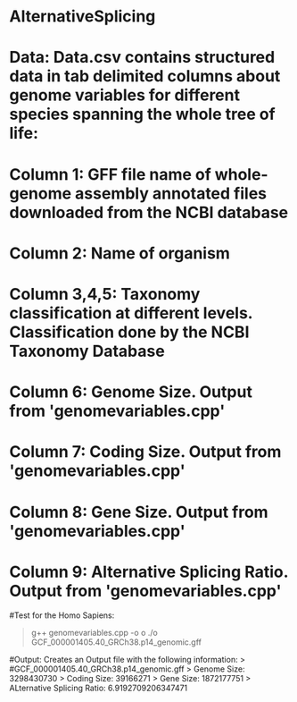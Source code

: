 # AlternativeSplicing

# Data: Data.csv contains structured data in tab delimited columns about genome variables for different species spanning the whole tree of life:
  # Column 1: GFF file name of whole-genome assembly annotated files downloaded from the NCBI database
  # Column 2: Name of organism
  # Column 3,4,5: Taxonomy classification at different levels. Classification done by the NCBI Taxonomy Database
  # Column 6: Genome Size. Output from 'genomevariables.cpp'
  # Column 7: Coding Size. Output from 'genomevariables.cpp'
  # Column 8: Gene Size. Output from 'genomevariables.cpp'
  # Column 9: Alternative Splicing Ratio. Output from 'genomevariables.cpp'


#Test for the Homo Sapiens: 
  > g++ genomevariables.cpp -o o
  > ./o GCF_000001405.40_GRCh38.p14_genomic.gff

#Output: Creates an Output file with the following information:
         > #GCF_000001405.40_GRCh38.p14_genomic.gff
         > Genome Size: 3298430730
         > Coding Size: 39166271
         > Gene Size: 1872177751
         > ALternative Splicing Ratio: 6.9192709206347471
